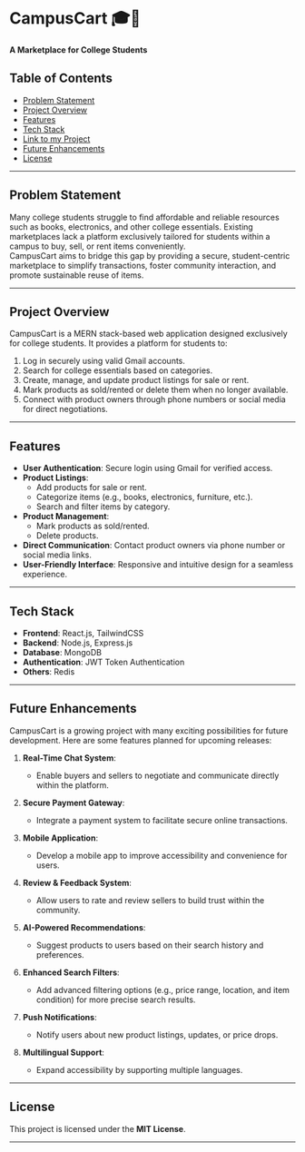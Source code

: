 # CampusCart 🎓🛒  
**A Marketplace for College Students**

## Table of Contents  
- [Problem Statement](#problem-statement)  
- [Project Overview](#project-overview)  
- [Features](#features)  
- [Tech Stack](#tech-stack)  
- [Link to my Project](#access-to-my-process) 
- [Future Enhancements](#future-enhancements)  
- [License](#license)  

---

## Problem Statement  
Many college students struggle to find affordable and reliable resources such as books, electronics, and other college essentials. Existing marketplaces lack a platform exclusively tailored for students within a campus to buy, sell, or rent items conveniently.  
CampusCart aims to bridge this gap by providing a secure, student-centric marketplace to simplify transactions, foster community interaction, and promote sustainable reuse of items.

---

## Project Overview  
CampusCart is a MERN stack-based web application designed exclusively for college students. It provides a platform for students to:  
1. Log in securely using valid Gmail accounts.  
2. Search for college essentials based on categories.  
3. Create, manage, and update product listings for sale or rent.  
4. Mark products as sold/rented or delete them when no longer available.  
5. Connect with product owners through phone numbers or social media for direct negotiations.

---

## Features  
- **User Authentication**: Secure login using Gmail for verified access.  
- **Product Listings**:  
  - Add products for sale or rent.  
  - Categorize items (e.g., books, electronics, furniture, etc.).  
  - Search and filter items by category.  
- **Product Management**:  
  - Mark products as sold/rented.  
  - Delete products.  
- **Direct Communication**: Contact product owners via phone number or social media links.  
- **User-Friendly Interface**: Responsive and intuitive design for a seamless experience.  

---

## Tech Stack  
- **Frontend**: React.js, TailwindCSS  
- **Backend**: Node.js, Express.js  
- **Database**: MongoDB  
- **Authentication**: JWT Token Authentication  
- **Others**: Redis 

---


## Future Enhancements  
CampusCart is a growing project with many exciting possibilities for future development. Here are some features planned for upcoming releases:  

1. **Real-Time Chat System**:  
   - Enable buyers and sellers to negotiate and communicate directly within the platform.  

2. **Secure Payment Gateway**:  
   - Integrate a payment system to facilitate secure online transactions.  

3. **Mobile Application**:  
   - Develop a mobile app to improve accessibility and convenience for users.  

4. **Review & Feedback System**:  
   - Allow users to rate and review sellers to build trust within the community.  

5. **AI-Powered Recommendations**:  
   - Suggest products to users based on their search history and preferences.  

6. **Enhanced Search Filters**:  
   - Add advanced filtering options (e.g., price range, location, and item condition) for more precise search results.  

7. **Push Notifications**:  
   - Notify users about new product listings, updates, or price drops.  

8. **Multilingual Support**:  
   - Expand accessibility by supporting multiple languages.  

---

## License  
This project is licensed under the **MIT License**.  

---


